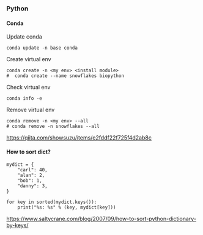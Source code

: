 ### Python

#### Conda

Update conda

```
conda update -n base conda
```

Create virtual env

```
conda create -n <my env> <install module>
#  conda create --name snowflakes biopython
```

Check virtual env

```
conda info -e
```

Remove virtual env

```
conda remove -n <my env> --all
# conda remove -n snowflakes --all
```

https://qiita.com/showsuzu/items/e2fddf22f725f4d2ab8c

#### How to sort dict?

```
mydict = {
    "carl": 40,
    "alan": 2,
    "bob": 1,
    "danny": 3,
}

for key in sorted(mydict.keys()):
    print("%s: %s" % (key, mydict[key]))
```
https://www.saltycrane.com/blog/2007/09/how-to-sort-python-dictionary-by-keys/
